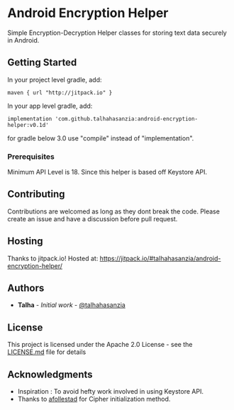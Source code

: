 # Android Encryption Helper

Simple Encryption-Decryption Helper classes for storing text data securely in Android.

## Getting Started

In your project level gradle, add:
```
maven { url "http://jitpack.io" }
```

In your app level gradle, add:
```
implementation 'com.github.talhahasanzia:android-encryption-helper:v0.1d'
```
for gradle below 3.0 use "compile" instead of "implementation".


### Prerequisites

Minimum API Level is 18. Since this helper is based off Keystore API.

## Contributing

Contributions are welcomed as long as they dont break the code. Please create an issue and have a discussion before pull request.

## Hosting

Thanks to jitpack.io! Hosted at: https://jitpack.io/#talhahasanzia/android-encryption-helper/

## Authors

* **Talha** - *Initial work* - [@talhahasanzia](https://github.com/talhahasanzia)

## License

This project is licensed under the Apache 2.0 License - see the [LICENSE.md](LICENSE.md) file for details

## Acknowledgments

* Inspiration : To avoid hefty work involved in using Keystore API.
* Thanks to [afollestad](https://github.com/afollestad/android-secure-storage/blob/master/library/src/main/java/com/afollestad/androidsecurestorage/RxSecureStorage.java) for Cipher initialization method.
